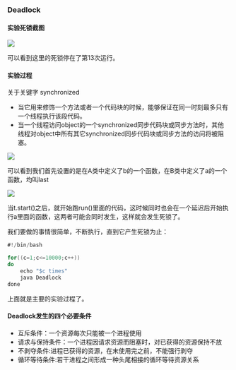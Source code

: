 ### Deadlock

#### 实验死锁截图

![](http://p1.bpimg.com/567571/6d8d1b89446a45d8.png)

可以看到这里的死锁停在了第13次运行。

#### 实验过程

关于关键字 synchronized

* 当它用来修饰一个方法或者一个代码块的时候，能够保证在同一时刻最多只有一个线程执行该段代码。
* 当一个线程访问object的一个synchronized同步代码块或同步方法时，其他线程对object中所有其它synchronized同步代码块或同步方法的访问将被阻塞。

![](http://p1.bpimg.com/567571/d73675af912deabf.png)

可以看到我们首先设置的是在A类中定义了b的一个函数，在B类中定义了a的一个函数，均叫last

![](http://p1.bpimg.com/567571/0bb54851b524e9bd.png)

当t.start()之后，就开始跑run()里面的代码，这时候同时也会在一个延迟后开始执行a里面的函数，这两者可能会同时发生，这样就会发生死锁了。

我们要做的事情很简单，不断执行，直到它产生死锁为止：

```java
#!/bin/bash

for((c=1;c<=10000;c++))
do
	echo "$c times"
	java Deadlock
done
```

上面就是主要的实验过程了。

#### Deadlock发生的四个必要条件

- 互斥条件：一个资源每次只能被一个进程使用
- 请求与保持条件：一个进程因请求资源而阻塞时，对已获得的资源保持不放
- 不剥夺条件:进程已获得的资源，在末使用完之前，不能强行剥夺
- 循环等待条件:若干进程之间形成一种头尾相接的循环等待资源关系